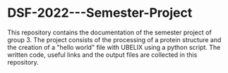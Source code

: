 # DSF-2022---Semester-Project

This repository contains the documentation of the semester project of group 3. 
The project consists of the processing of a protein structure and the creation of a "hello world" file with UBELIX using a python script.
The written code, useful links and the output files are collected in this repository.
